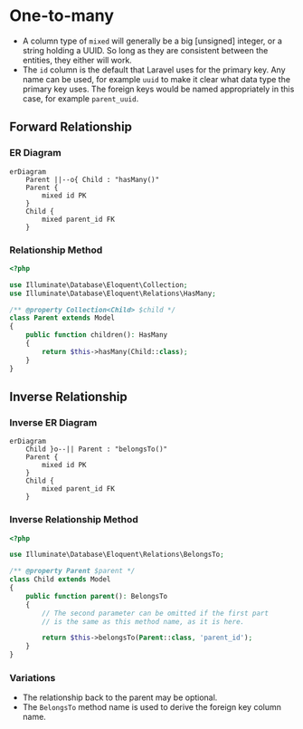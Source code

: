 # One-to-many

* A column type of `mixed` will generally be a big [unsigned] integer,
  or a string holding a UUID.
  So long as they are consistent between the entities,
  they either will work.
* The `id` column is the default that Laravel uses for the primary key.
  Any name can be used, for example `uuid` to make it clear what data type
  the primary key uses.
  The foreign keys would be named appropriately in this case, for example `parent_uuid`.

## Forward Relationship

### ER Diagram

```mermaid
erDiagram
    Parent ||--o{ Child : "hasMany()"
    Parent {
        mixed id PK
    }
    Child {
        mixed parent_id FK
    }
```

### Relationship Method

```php
<?php

use Illuminate\Database\Eloquent\Collection;
use Illuminate\Database\Eloquent\Relations\HasMany;

/** @property Collection<Child> $child */
class Parent extends Model
{
    public function children(): HasMany
    {
        return $this->hasMany(Child::class);
    }
}
```

## Inverse Relationship

### Inverse ER Diagram

```mermaid
erDiagram
    Child }o--|| Parent : "belongsTo()"
    Parent {
        mixed id PK
    }
    Child {
        mixed parent_id FK
    }
```

### Inverse Relationship Method

```php
<?php

use Illuminate\Database\Eloquent\Relations\BelongsTo;

/** @property Parent $parent */
class Child extends Model
{
    public function parent(): BelongsTo
    {
        // The second parameter can be omitted if the first part
        // is the same as this method name, as it is here.

        return $this->belongsTo(Parent::class, 'parent_id');
    }
}
```

### Variations

* The relationship back to the parent may be optional.
* The `BelongsTo` method name is used to derive the foreign key column name.
